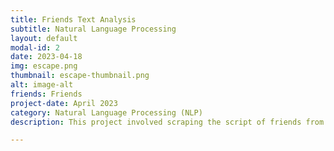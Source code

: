 ```yaml
---
title: Friends Text Analysis
subtitle: Natural Language Processing
layout: default
modal-id: 2
date: 2023-04-18
img: escape.png
thumbnail: escape-thumbnail.png
alt: image-alt
friends: Friends
project-date: April 2023
category: Natural Language Processing (NLP)
description: This project involved scraping the script of friends from HTML and XML using R, transformations, cleansing and then performing statistical tests, and analysis on the script to determine specific answers to questions. One of the key analyses was to demonstrate the hypothesis of having racial content that objectifies women, in general, using data. Scientific annotations like sentiment analysis, frequency and verbosity were also demonstrated in its findings. 

---
```

